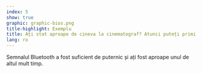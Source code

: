 ```yaml
---
index: 5
show: true
graphic: graphic-bios.png
title-highlight: Exemplu
title: Ați stat aproape de cineva la cinematograf? Atunci puteți primi o notificare în viitor
lang: ro
---
```


Semnalul Bluetooth a fost suficient de puternic și ați fost aproape unul de altul mult timp.
